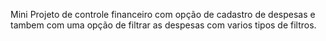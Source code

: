 Mini Projeto de controle financeiro com opção de cadastro de despesas e tambem com uma opção de filtrar as despesas com varios tipos de filtros.

